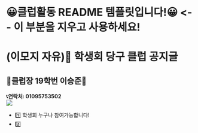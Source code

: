 # 😀클럽활동 README 템플릿입니다!😀 <-- 이 부분을 지우고 사용하세요!

# (이모지 자유)🎱 학생회 당구 클럽 공지글

## 👑클럽장 19학번 이승준👑
__📞연락처: 01095753502__  </br>
<img src="https://img.shields.io/badge/-카카오톡ID-FFCD00?style=for-the-badge&logo=KaKaoTalk&logoColor=white">

- 1️⃣ 학생회 누구나 참여가능합니다!
- 2️⃣ 


